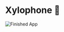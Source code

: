

# Xylophone 🎹






![Finished App](https://github.com/londonappbrewery/Images/blob/master/xylophone-flutter.png)


